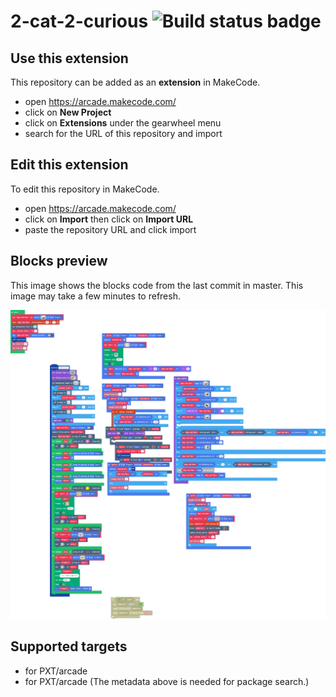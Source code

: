 # 2-cat-2-curious ![Build status badge](https://github.com/yumberries/2-cat-2-curious/workflows/MakeCode/badge.svg)



## Use this extension

This repository can be added as an **extension** in MakeCode.

* open https://arcade.makecode.com/
* click on **New Project**
* click on **Extensions** under the gearwheel menu
* search for the URL of this repository and import

## Edit this extension

To edit this repository in MakeCode.

* open https://arcade.makecode.com/
* click on **Import** then click on **Import URL**
* paste the repository URL and click import

## Blocks preview

This image shows the blocks code from the last commit in master.
This image may take a few minutes to refresh.

![A rendered view of the blocks](https://github.com/yumberries/2-cat-2-curious/raw/master/.makecode/blocks.png)

## Supported targets

* for PXT/arcade
* for PXT/arcade
(The metadata above is needed for package search.)

